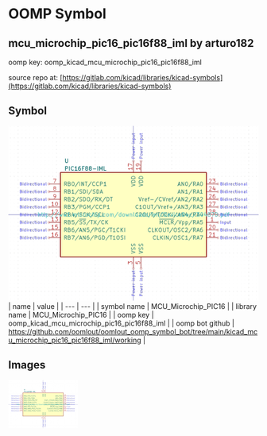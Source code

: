 # OOMP Symbol  
## mcu_microchip_pic16_pic16f88_iml  by arturo182  
  
oomp key: oomp_kicad_mcu_microchip_pic16_pic16f88_iml  
  
source repo at: [https://gitlab.com/kicad/libraries/kicad-symbols](https://gitlab.com/kicad/libraries/kicad-symbols)  
## Symbol  
  
[![working.png](working_600.png)](working.png)  
| name | value | 
| --- | --- | 
| symbol name | MCU_Microchip_PIC16 | 
| library name | MCU_Microchip_PIC16 | 
| oomp key | oomp_kicad_mcu_microchip_pic16_pic16f88_iml | 
| oomp bot github | https://github.com/oomlout/oomlout_oomp_symbol_bot/tree/main/kicad_mcu_microchip_pic16_pic16f88_iml/working | 
## Images  
  
[![working.png](working_140.png)](working.png)  
